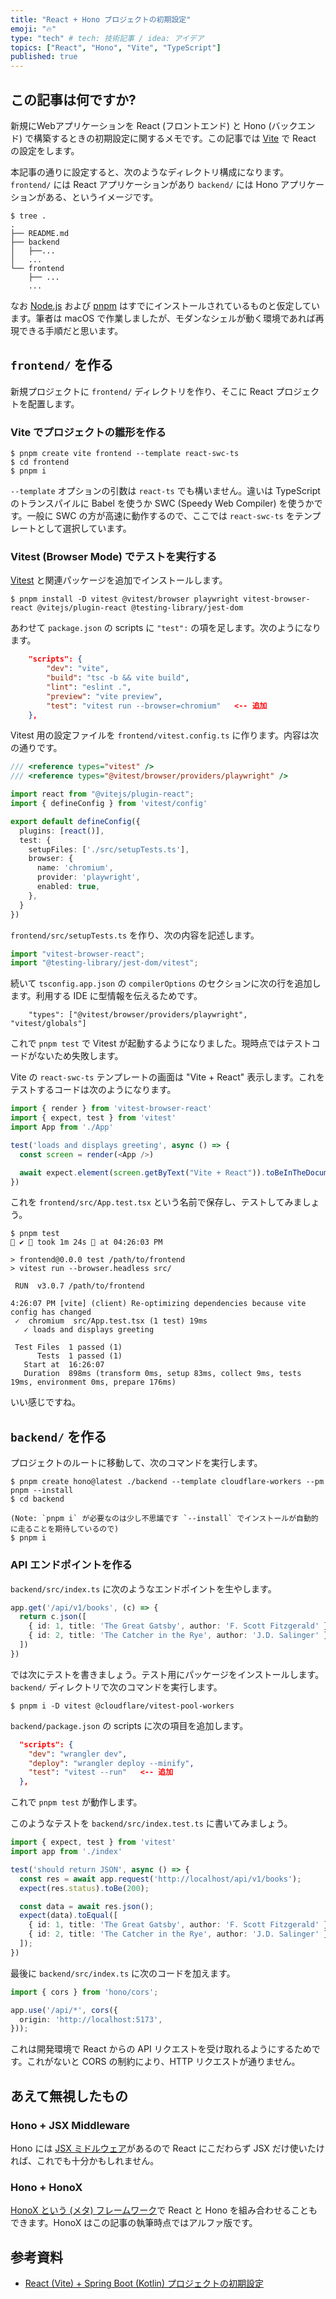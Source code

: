```yaml
---
title: "React + Hono プロジェクトの初期設定"
emoji: "🔥"
type: "tech" # tech: 技術記事 / idea: アイデア
topics: ["React", "Hono", "Vite", "TypeScript"]
published: true
---
```


## この記事は何ですか?

新規にWebアプリケーションを React (フロントエンド) と Hono (バックエンド) で構築するときの初期設定に関するメモです。この記事では [Vite](https://ja.vitejs.dev/) で React の設定をします。

本記事の通りに設定すると、次のようなディレクトリ構成になります。`frontend/` には React アプリケーションがあり `backend/` には Hono アプリケーションがある、というイメージです。

```
$ tree .
.
├── README.md
├── backend
│   ├──...
│   ...
└── frontend
    ├── ...
    ...
```

なお [Node.js](https://nodejs.org/) および [pnpm](https://pnpm.io) はすでにインストールされているものと仮定しています。筆者は macOS で作業しましたが、モダンなシェルが動く環境であれば再現できる手順だと思います。

## `frontend/` を作る

新規プロジェクトに `frontend/` ディレクトリを作り、そこに React プロジェクトを配置します。

### Vite でプロジェクトの雛形を作る

```
$ pnpm create vite frontend --template react-swc-ts
$ cd frontend
$ pnpm i
```

`--template` オプションの引数は `react-ts` でも構いません。違いは TypeScript のトランスパイルに Babel を使うか SWC (Speedy Web Compiler) を使うかです。一般に SWC の方が高速に動作するので、ここでは `react-swc-ts` をテンプレートとして選択しています。

### Vitest (Browser Mode) でテストを実行する

[Vitest](https://vitest.dev/) と関連パッケージを追加でインストールします。

```
$ pnpm install -D vitest @vitest/browser playwright vitest-browser-react @vitejs/plugin-react @testing-library/jest-dom
```

あわせて `package.json` の scripts に `"test":` の項を足します。次のようになります。

```json
	"scripts": {
		"dev": "vite",
		"build": "tsc -b && vite build",
		"lint": "eslint .",
		"preview": "vite preview",
		"test": "vitest run --browser=chromium"   <-- 追加
	},
```

Vitest 用の設定ファイルを `frontend/vitest.config.ts` に作ります。内容は次の通りです。

```typescript
/// <reference types="vitest" />
/// <reference types="@vitest/browser/providers/playwright" />

import react from "@vitejs/plugin-react";
import { defineConfig } from 'vitest/config'

export default defineConfig({
  plugins: [react()],
  test: {
    setupFiles: ['./src/setupTests.ts'],
    browser: {
      name: 'chromium',
      provider: 'playwright',
      enabled: true,
    },
  }
})
```

`frontend/src/setupTests.ts` を作り、次の内容を記述します。

```typescript
import "vitest-browser-react";
import "@testing-library/jest-dom/vitest";
```


続いて `tsconfig.app.json` の `compilerOptions` のセクションに次の行を追加します。利用する IDE に型情報を伝えるためです。

```
    "types": ["@vitest/browser/providers/playwright", "vitest/globals"]
```

これで `pnpm test` で Vitest が起動するようになりました。現時点ではテストコードがないため失敗します。

Vite の `react-swc-ts` テンプレートの画面は "Vite + React" 表示します。これをテストするコードは次のようになります。

```typescript
import { render } from 'vitest-browser-react'
import { expect, test } from 'vitest'
import App from './App'

test('loads and displays greeting', async () => {
  const screen = render(<App />)

  await expect.element(screen.getByText("Vite + React")).toBeInTheDocument()
})
```

これを `frontend/src/App.test.tsx` という名前で保存し、テストしてみましょう。

```
$ pnpm test                                                                                       ✔  took 1m 24s  at 04:26:03 PM

> frontend@0.0.0 test /path/to/frontend
> vitest run --browser.headless src/

 RUN  v3.0.7 /path/to/frontend

4:26:07 PM [vite] (client) Re-optimizing dependencies because vite config has changed
 ✓  chromium  src/App.test.tsx (1 test) 19ms
   ✓ loads and displays greeting

 Test Files  1 passed (1)
      Tests  1 passed (1)
   Start at  16:26:07
   Duration  898ms (transform 0ms, setup 83ms, collect 9ms, tests 19ms, environment 0ms, prepare 176ms)
```

いい感じですね。

## `backend/` を作る

プロジェクトのルートに移動して、次のコマンドを実行します。

```
$ pnpm create hono@latest ./backend --template cloudflare-workers --pm pnpm --install
$ cd backend

(Note: `pnpm i` が必要なのは少し不思議です `--install` でインストールが自動的に走ることを期待しているので)
$ pnpm i
```

### API エンドポイントを作る

`backend/src/index.ts` に次のようなエンドポイントを生やします。

```typescript
app.get('/api/v1/books', (c) => {
  return c.json([
    { id: 1, title: 'The Great Gatsby', author: 'F. Scott Fitzgerald' },
    { id: 2, title: 'The Catcher in the Rye', author: 'J.D. Salinger' },
  ])
})
```

では次にテストを書きましょう。テスト用にパッケージをインストールします。`backend/` ディレクトリで次のコマンドを実行します。

```
$ pnpm i -D vitest @cloudflare/vitest-pool-workers
```

`backend/package.json` の scripts に次の項目を追加します。

```json
  "scripts": {
    "dev": "wrangler dev",
    "deploy": "wrangler deploy --minify",
    "test": "vitest --run"   <-- 追加
  },
```

これで `pnpm test` が動作します。

このようなテストを `backend/src/index.test.ts` に書いてみましょう。

```typescript
import { expect, test } from 'vitest'
import app from './index'

test('should return JSON', async () => {
  const res = await app.request('http://localhost/api/v1/books');
  expect(res.status).toBe(200);

  const data = await res.json();
  expect(data).toEqual([
    { id: 1, title: 'The Great Gatsby', author: 'F. Scott Fitzgerald' },
    { id: 2, title: 'The Catcher in the Rye', author: 'J.D. Salinger' },
  ]);
})
```

最後に `backend/src/index.ts` に次のコードを加えます。

```typescript
import { cors } from 'hono/cors';

app.use('/api/*', cors({
  origin: 'http://localhost:5173',
}));
```

これは開発環境で React からの API リクエストを受け取れるようにするためです。これがないと CORS の制約により、HTTP リクエストが通りません。

## あえて無視したもの

### Hono + JSX Middleware

Hono には [JSX ミドルウェア](https://zenn.dev/yusukebe/articles/c9bc1aa389cbd7)があるので React にこだわらず JSX だけ使いたければ、これでも十分かもしれません。

### Hono + HonoX

[HonoX という (メタ) フレームワーク](https://github.com/honojs/honox)で React と Hono を組み合わせることもできます。HonoX はこの記事の執筆時点ではアルファ版です。

## 参考資料

* [React (Vite) + Spring Boot (Kotlin) プロジェクトの初期設定](https://zenn.dev/mahata/articles/d9ced1f3a9d411)
